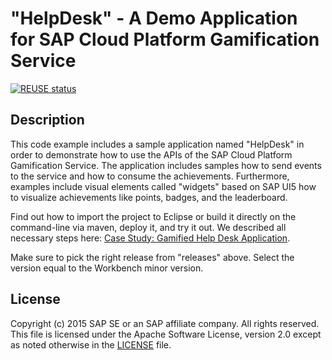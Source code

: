 # "HelpDesk" - A Demo Application for SAP Cloud Platform Gamification Service

[![REUSE status](https://api.reuse.software/badge/github.com/SAP-samples/cloud-platform-gamification-demo-app)](https://api.reuse.software/info/github.com/SAP-samples/cloud-platform-gamification-demo-app)

## Description
This code example includes a sample application named "HelpDesk" in order to demonstrate how to use the APIs of the SAP Cloud Platform Gamification Service. The application includes samples how to send events to the service and how to consume the achievements. Furthermore, examples include visual elements called "widgets" based on SAP UI5 how to visualize achievements like points, badges, and the leaderboard.

Find out how to import the project to Eclipse or build it directly on the command-line via maven, deploy it, and try it out. We described all necessary steps here: [Case Study: Gamified Help Desk Application](https://help.sap.com/viewer/850b6386f85d49699cfa908a5bc99d99/Cloud/en-US/071b9211fba5425baf027ade5a15727f.html).

Make sure to pick the right release from "releases" above. Select the version equal to the Workbench minor version.

## License
Copyright (c) 2015 SAP SE or an SAP affiliate company. All rights reserved. 
This file is licensed under the Apache Software License, version 2.0 except as noted otherwise in the [LICENSE](LICENSES/Apache-2.0.txt) file.
